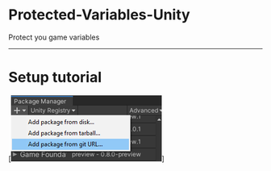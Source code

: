 # Protected-Variables-Unity
Protect you game variables

____
# Setup tutorial
[![Тут текст](https://github.com/styrbo/Protected-Variables-Unity/blob/update-md/Editor/Tutorial/step%201.PNG)]
